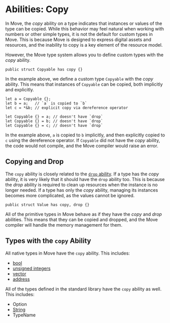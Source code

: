 # Abilities: Copy

In Move, the _copy_ ability on a type indicates that instances or values of the type can be copied. While this behavior may feel natural when working with numbers or other simple types, it is not the default for custom types in Move. This is because Move is designed to express digital assets and resources, and the inability to copy is a key element of the resource model.

However, the Move type system allows you to define custom types with the _copy_ ability.

```move
public struct Copyable has copy {}
```

In the example above, we define a custom type `Copyable` with the _copy_ ability. This means that instances of `Copyable` can be copied, both implicitly and explicitly.

```move
let a = Copyable {};
let b = a;   // `a` is copied to `b`
let c = *&b; // explicit copy via dereference operator

let Copyable {} = a; // doesn't have `drop`
let Copyable {} = b; // doesn't have `drop`
let Copyable {} = c; // doesn't have `drop`
```

In the example above, `a` is copied to `b` implicitly, and then explicitly copied to `c` using the dereference operator. If `Copyable` did not have the _copy_ ability, the code would not compile, and the Move compiler would raise an error.

## Copying and Drop

The `copy` ability is closely related to the [`drop` ability](./drop-ability.md). If a type has the _copy_ ability, it is very likely that it should have the `drop` ability too. This is because the _drop_ ability is required to clean up resources when the instance is no longer needed. If a type has only the _copy_ ability, managing its instances becomes more complicated, as the values cannot be ignored.

```move
public struct Value has copy, drop {}
```

All of the primitive types in Move behave as if they have the _copy_ and _drop_ abilities. This means that they can be copied and dropped, and the Move compiler will handle the memory management for them.

## Types with the `copy` Ability

All native types in Move have the `copy` ability. This includes:

- [bool](./primitive-type.md#booleans)
- [unsigned integers](./primitive-type.md#integers)
- [vector](./vector.md)
- [address](./address.md)

All of the types defined in the standard library have the `copy` ability as well. This includes:

- Option
- [String](./string.md)
- TypeName
